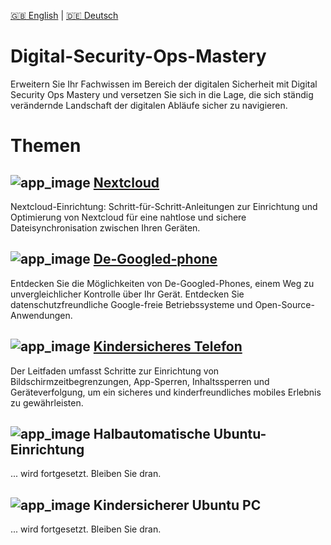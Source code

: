 [:uk: English](README.md) | [:de: Deutsch](README_de.md) 

# Digital-Security-Ops-Mastery

Erweitern Sie Ihr Fachwissen im Bereich der digitalen Sicherheit mit Digital Security Ops Mastery und versetzen Sie sich in die Lage, die sich ständig verändernde Landschaft der digitalen Abläufe sicher zu navigieren.

# Themen

## ![app_image](/res/ico/nextcloud.ico) [Nextcloud](nextcloud/README_de.md)

Nextcloud-Einrichtung: Schritt-für-Schritt-Anleitungen zur Einrichtung und Optimierung von Nextcloud für eine nahtlose und sichere Dateisynchronisation zwischen Ihren Geräten.

## ![app_image](/res/ico/android.ico) [De-Googled-phone](de-googled-phone/README_de.md)

Entdecken Sie die Möglichkeiten von De-Googled-Phones, einem Weg zu unvergleichlicher Kontrolle über Ihr Gerät. Entdecken Sie datenschutzfreundliche Google-freie Betriebssysteme und Open-Source-Anwendungen.

## ![app_image](/res/ico/adaway.ico) [Kindersicheres Telefon](child-proof-phone/README_de.md)

Der Leitfaden umfasst Schritte zur Einrichtung von Bildschirmzeitbegrenzungen, App-Sperren, Inhaltssperren und Geräteverfolgung, um ein sicheres und kinderfreundliches mobiles Erlebnis zu gewährleisten.

## ![app_image](/res/ico/ubuntu.ico) Halbautomatische Ubuntu-Einrichtung<!--(semi-automated-ubuntu-setup/README_de.md)-->

... wird fortgesetzt. Bleiben Sie dran.

## ![app_image](/res/ico/ubuntu_children.ico) Kindersicherer Ubuntu PC<!--(kindersicher-ubuntu/README_de.md)-->

... wird fortgesetzt. Bleiben Sie dran.